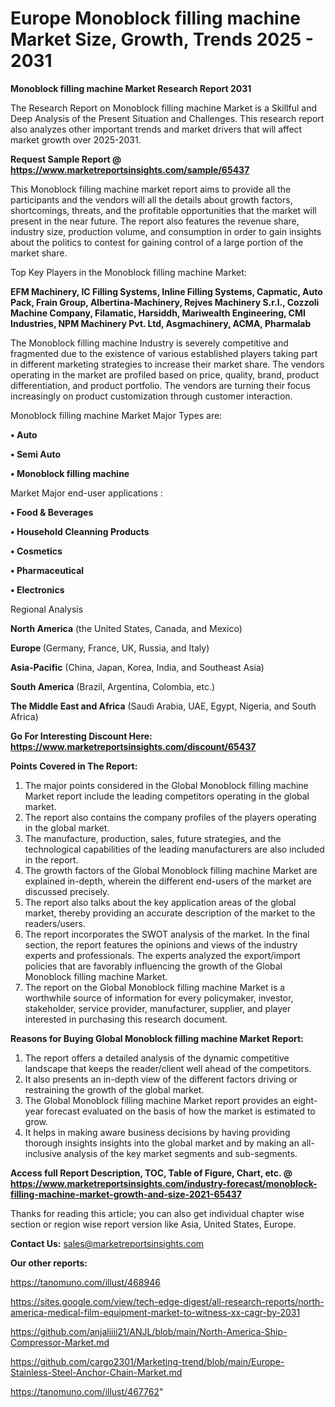# Europe Monoblock filling machine Market Size, Growth, Trends 2025 - 2031

<strong>Monoblock filling machine Market Research Report 2031</strong>

The Research Report on Monoblock filling machine Market is a Skillful and Deep Analysis of the Present Situation and Challenges. This research report also analyzes other important trends and market drivers that will affect market growth over 2025-2031.

<strong>Request Sample Report @ <a href=https://www.marketreportsinsights.com/sample/65437>https://www.marketreportsinsights.com/sample/65437</a></strong>

This Monoblock filling machine market report aims to provide all the participants and the vendors will all the details about growth factors, shortcomings, threats, and the profitable opportunities that the market will present in the near future. The report also features the revenue share, industry size, production volume, and consumption in order to gain insights about the politics to contest for gaining control of a large portion of the market share.

Top Key Players in the Monoblock filling machine Market:

<strong>EFM Machinery, IC Filling Systems, Inline Filling Systems, Capmatic, Auto Pack, Frain Group, Albertina-Machinery, Rejves Machinery S.r.l., Cozzoli Machine Company, Filamatic, Harsiddh, Mariwealth Engineering, CMI Industries, NPM Machinery Pvt. Ltd, Asgmachinery, ACMA, Pharmalab</strong>

The Monoblock filling machine Industry is severely competitive and fragmented due to the existence of various established players taking part in different marketing strategies to increase their market share. The vendors operating in the market are profiled based on price, quality, brand, product differentiation, and product portfolio. The vendors are turning their focus increasingly on product customization through customer interaction.

Monoblock filling machine Market Major Types are:

<strong>• Auto

• Semi Auto

• Monoblock filling machine</strong>

Market Major end-user applications :

<strong>• Food & Beverages

• Household Cleanning Products

• Cosmetics

• Pharmaceutical

• Electronics</strong>

Regional Analysis

</u><strong><b>North America</b></strong> (the United States, Canada, and Mexico)

<strong><b>Europe </b></strong>(Germany, France, UK, Russia, and Italy)

<strong><b>Asia-Pacific</b></strong> (China, Japan, Korea, India, and Southeast Asia)

<strong><b>South America</b></strong> (Brazil, Argentina, Colombia, etc.)

<strong><b>The Middle East and Africa</b></strong> (Saudi Arabia, UAE, Egypt, Nigeria, and South Africa)

<strong>Go For Interesting Discount Here: <a href=https://www.marketreportsinsights.com/discount/65437>https://www.marketreportsinsights.com/discount/65437</a></strong>

<strong>Points Covered in The Report:</strong>
<ol>
  <li>The major points considered in the Global Monoblock filling machine Market report include the leading competitors operating in the global market.</li>
  <li>The report also contains the company profiles of the players operating in the global market.</li>
  <li>The manufacture, production, sales, future strategies, and the technological capabilities of the leading manufacturers are also included in the report.</li>
  <li>The growth factors of the Global Monoblock filling machine Market are explained in-depth, wherein the different end-users of the market are discussed precisely.</li>
  <li>The report also talks about the key application areas of the global market, thereby providing an accurate description of the market to the readers/users.</li>
  <li>The report incorporates the SWOT analysis of the market. In the final section, the report features the opinions and views of the industry experts and professionals. The experts analyzed the export/import policies that are favorably influencing the growth of the Global Monoblock filling machine Market.</li>
  <li>The report on the Global Monoblock filling machine Market is a worthwhile source of information for every policymaker, investor, stakeholder, service provider, manufacturer, supplier, and player interested in purchasing this research document.</li>
</ol>
<strong>Reasons for Buying Global Monoblock filling machine Market Report:</strong>

<ol>
  <li>The report offers a detailed analysis of the dynamic competitive landscape that keeps the reader/client well ahead of the competitors.</li>
  <li>It also presents an in-depth view of the different factors driving or restraining the growth of the global market.</li>
  <li>The Global Monoblock filling machine Market report provides an eight-year forecast evaluated on the basis of how the market is estimated to grow.</li>
  <li>It helps in making aware business decisions by having providing thorough insights insights into the global market and by making an all-inclusive analysis of the key market segments and sub-segments.</li>
</ol>
<strong>Access full Report Description, TOC, Table of Figure, Chart, etc. @ <a href=https://www.marketreportsinsights.com/industry-forecast/monoblock-filling-machine-market-growth-and-size-2021-65437>https://www.marketreportsinsights.com/industry-forecast/monoblock-filling-machine-market-growth-and-size-2021-65437</a></strong>


Thanks for reading this article; you can also get individual chapter wise section or region wise report version like Asia, United States, Europe.

<strong>Contact Us:</strong>
sales@marketreportsinsights.com

<strong>Our other reports:</strong>

<a href=https://tanomuno.com/illust/468946>https://tanomuno.com/illust/468946</a>

<a href=https://sites.google.com/view/tech-edge-digest/all-research-reports/north-america-medical-film-equipment-market-to-witness-xx-cagr-by-2031>https://sites.google.com/view/tech-edge-digest/all-research-reports/north-america-medical-film-equipment-market-to-witness-xx-cagr-by-2031</a>

<a href=https://github.com/anjaliiii21/ANJL/blob/main/North-America-Ship-Compressor-Market.md>https://github.com/anjaliiii21/ANJL/blob/main/North-America-Ship-Compressor-Market.md</a>

<a href=https://github.com/cargo2301/Marketing-trend/blob/main/Europe-Stainless-Steel-Anchor-Chain-Market.md>https://github.com/cargo2301/Marketing-trend/blob/main/Europe-Stainless-Steel-Anchor-Chain-Market.md</a>

<a href=https://tanomuno.com/illust/467762>https://tanomuno.com/illust/467762</a>"

